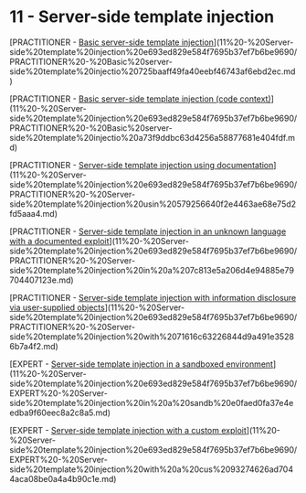 # 11 - Server-side template injection

[PRACTITIONER - [Basic server-side template injection](https://portswigger.net/web-security/server-side-template-injection/exploiting/lab-server-side-template-injection-basic)](11%20-%20Server-side%20template%20injection%20e693ed829e584f7695b37ef7b6be9690/PRACTITIONER%20-%20Basic%20server-side%20template%20injectio%20725baaff49fa40eebf46743af6ebd2ec.md)

[PRACTITIONER - [Basic server-side template injection (code context)](https://portswigger.net/web-security/server-side-template-injection/exploiting/lab-server-side-template-injection-basic-code-context)](11%20-%20Server-side%20template%20injection%20e693ed829e584f7695b37ef7b6be9690/PRACTITIONER%20-%20Basic%20server-side%20template%20injectio%20a73f9ddbc63d4256a58877681e404fdf.md)

[PRACTITIONER - [Server-side template injection using documentation](https://portswigger.net/web-security/server-side-template-injection/exploiting/lab-server-side-template-injection-using-documentation)](11%20-%20Server-side%20template%20injection%20e693ed829e584f7695b37ef7b6be9690/PRACTITIONER%20-%20Server-side%20template%20injection%20usin%20579256640f2e4463ae68e75d2fd5aaa4.md)

[PRACTITIONER - [Server-side template injection in an unknown language with a documented exploit](https://portswigger.net/web-security/server-side-template-injection/exploiting/lab-server-side-template-injection-in-an-unknown-language-with-a-documented-exploit)](11%20-%20Server-side%20template%20injection%20e693ed829e584f7695b37ef7b6be9690/PRACTITIONER%20-%20Server-side%20template%20injection%20in%20a%207c813e5a206d4e94885e79704407123e.md)

[PRACTITIONER - [Server-side template injection with information disclosure via user-supplied objects](https://portswigger.net/web-security/server-side-template-injection/exploiting/lab-server-side-template-injection-with-information-disclosure-via-user-supplied-objects)](11%20-%20Server-side%20template%20injection%20e693ed829e584f7695b37ef7b6be9690/PRACTITIONER%20-%20Server-side%20template%20injection%20with%2071616c63226844d9a491e35286b7a4f2.md)

[EXPERT - [Server-side template injection in a sandboxed environment](https://portswigger.net/web-security/server-side-template-injection/exploiting/lab-server-side-template-injection-in-a-sandboxed-environment)](11%20-%20Server-side%20template%20injection%20e693ed829e584f7695b37ef7b6be9690/EXPERT%20-%20Server-side%20template%20injection%20in%20a%20sandb%20e0faed0fa37e4eedba9f60eec8a2c8a5.md)

[EXPERT - [Server-side template injection with a custom exploit](https://portswigger.net/web-security/server-side-template-injection/exploiting/lab-server-side-template-injection-with-a-custom-exploit)](11%20-%20Server-side%20template%20injection%20e693ed829e584f7695b37ef7b6be9690/EXPERT%20-%20Server-side%20template%20injection%20with%20a%20cus%2093274626ad7044aca08be0a4a4b90c1e.md)